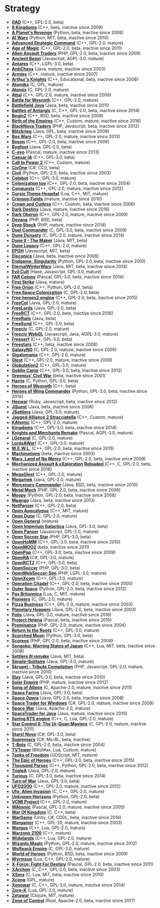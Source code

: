 # Strategy

[comment]: # (start of autogenerated content, do not edit)
- **[0AD](0ad.md)** (C++, GPL-2.0, beta)
- **[8 Kingdoms](8kingdoms.md)** (C++, beta, inactive since 2009)
- **[A Planet's Revenge](a_planets_revenge.md)** (Python, beta, inactive since 2008)
- **[AI Wars](ai_wars.md)** (Python, MIT, beta, inactive since 2010)
- **[Advanced Strategic Command](asc.md)** (C++, GPL-2.0, mature)
- **[Age of Magic](age_of_magic.md)** (C++, GPL-2.0, beta, inactive since 2011)
- **[Alien Assault Traders](alien_assault_traders.md)** (PHP, GPL-2.0, beta, inactive since 2009)
- **[Ancient Beast](ancient_beast.md)** (Javascript, AGPL-3.0, mature)
- **[Antares](antares.md)** (C++, LGPL-3.0, beta)
- **[AntiChess](antichess.md)** (Java, mature, inactive since 2003)
- **[Armies](armies.md)** (C++, mature, inactive since 2007)
- **[Arthur's Knights](arthurs_knights.md)** (C++, Educational, beta, inactive since 2006)
- **[Atomiks](atomiks.md)** (C, GPL, mature)
- **[Atomix](atomix.md)** (C, GPL-2.0, mature)
- **[Attal](attal.md)** (C++, GPL-2.0, mature, inactive since 2008)
- **[Battle for Wesnoth](wesnoth.md)** (C++, GPL-2.0, mature)
- **[Battlefield Java](battlefield_java.md)** (Java, beta, inactive since 2011)
- **[Battles of Antargis](battles_of_antargis.md)** (C, C++, GPL-2.0, beta, inactive since 2014)
- **[Begin2](begin2.md)** (C++, BSD, beta, inactive since 2009)
- **[Birth of the Empires](birth_of_the_empires.md)** (C++, Custom, mature, inactive since 2016)
- **[BlackNova Traders](blacknova_traders.md)** (PHP, Javascript, beta, inactive since 2012)
- **[Blitzkrieg](blitzkrieg.md)** (Java, GPL, beta, inactive since 2009)
- **[Bos Wars](bos_wars.md)** (C++, GPL-2.0, mature, inactive since 2013)
- **[Boson](boson.md)** (C++, GPL-2.0, beta, inactive since 2006)
- **[Bygfoot](bygfoot.md)** (Java, GPL-2.0, beta)
- **[C-evo](c_evo.md)** (Pascal, mature, inactive since 2013)
- **[Caesar IA](caesar_ia.md)** (C++, GPL-3.0, beta)
- **[Call to Power 2](call_to_power2.md)** (C++, Custom, mature)
- **[CivOne](civone.md)** (C#, CC0, beta)
- **[Civil](civil.md)** (Python, GPL-2.0, beta, inactive since 2003)
- **[Colobot](colobot.md)** (C++, GPL-3.0, mature)
- **[Colonization too](colonization_too.md)** (C++, GPL-2.0, beta, inactive since 2004)
- **[Conquests](conquests.md)** (C++, GPL-2.0, mature, inactive since 2012)
- **[Corsix Theme Hospital](theme_hospital.md)** (Lua, C++, MIT, mature)
- **[Crimson Fields](crimson_fields.md)** (mature, inactive since 2010)
- **[Crown and Cutless](crown_and_cutless.md)** (C++, Custom, beta, inactive since 2006)
- **[Dark Destiny](dark_destiny.md)** (Java, mature, inactive since 2016)
- **[Dark Oberon](dark_oberon.md)** (C++, GPL-2.0, mature, inactive since 2009)
- **[Devana](devana.md)** (PHP, BSD, beta)
- **[Drop Shock](drop_shock.md)** (PHP, mature, inactive since 2014)
- **[Duel Commander](duel_commander.md)** (C, GPL-3.0, beta, inactive since 2009)
- **[Dune Dynasty](dune_dynasty.md)** (C, GPL-2.0, mature, inactive since 2014)
- **[Dune II - The Maker](dune_ii_the_maker.md)** (Java, MIT, beta)
- **[Dune Legacy](dune_legacy.md)** (C++, GPL-2.0, mature)
- **[EPOH](epoh.md)** (Javascript, MIT, beta)
- **[Eleconics](eleconics.md)** (Java, beta, inactive since 2006)
- **[Endgame: Singularity](singularity.md)** (Python, GPL-2.0, beta, inactive since 2010)
- **[EternalWinterWars](eternalwinterwars.md)** (Java, MIT, beta, inactive since 2014)
- **[Evil Cult](evil_cult.md)** (Haxe, Javascript, GPL-3.0, mature)
- **[FAR Colony](farcolony.md)** (Pascal, GPL-3.0, beta, inactive since 2014)
- **[First Strike](first_strike.md)** (Java, mature)
- **[Free Orion](freeorion.md)** (C++, Python, GPL-2.0, beta)
- **[Free Space Colonization](free_space_colonization.md)** (C, GPL-2.0, beta)
- **[Free heroes2 engine](free_heroes2_engine.md)** (C++, GPL-2.0, beta, inactive since 2015)
- **[FreeCol](freecol.md)** (Java, GPL-2.0, mature)
- **[FreeLords](freelords.md)** (Java, GPL-2.0, beta)
- **[FreeRCT](freerct.md)** (C++, GPL-2.0, beta, inactive since 2016)
- **[FreeRails](freerails.md)** (Java, beta)
- **[FreeSynd](free_synd.md)** (C++, GPL-2.0, beta)
- **[Freeciv](freeciv.md)** (C, GPL-2.0, mature)
- **[Freeciv WebGL](freeciv_web.md)** (Javascript, Java, AGPL-3.0, mature)
- **[Freeserf](freeserf.md)** (C++, GPL-3.0, beta)
- **[Freestars](freestars.md)** (C++, beta, inactive since 2008)
- **[GalaxyNG](galaxyng.md)** (C, GPL-2.0, mature, inactive since 2005)
- **[Gigalomania](gigalomania.md)** (C++, GPL-2.0, mature)
- **[Glest](glest.md)** (C++, GPL-2.0, mature, inactive since 2009)
- **[Globulation2](globulation2.md)** (C++, GPL-3.0, mature)
- **[Goblin Camp](goblin_camp.md)** (C++, GPL-3.0, beta, inactive since 2012)
- **[Greenius' Civil War](civil_war.md)** (beta, inactive since 2001)
- **[Harris](harris.md)** (C, Python, GPL-3.0, beta)
- **[Heroes of Wesnoth](heroes_of_wesnoth.md)** (C++, beta)
- **[Heroes of Wing Commander](heroes_of_wing_commander.md)** (Python, GPL-3.0, beta, inactive since 2014)
- **[Hexwar](hexwar.md)** (Ruby, Javascript, beta, inactive since 2012)
- **[JQuest](jquest.md)** (Java, beta, inactive since 2006)
- **[JSettlers](jsettlers.md)** (Java, GPL-3.0, mature)
- **[Jagged Alliance 2 Stracciatella](jagged_alliance2.md)** (C++, Custom, mature)
- **[KAtomic](katomic.md)** (C++, GPL-2.0, mature)
- **[Kingdoms](kingdoms.md)** (C++, GPL-3.0, beta, inactive since 2014)
- **[Knights and Merchants Remake](knights_and_merchants_remake.md)** (Pascal, AGPL-3.0, mature)
- **[LGeneral](lgeneral.md)** (C, GPL-2.0, mature)
- **[LordsAWar!](lordsawar.md)** (C++, GPL-3.0, mature)
- **[M.E.W.L.](mewl.md)** (C++, GPL-2.0, beta, inactive since 2015)
- **[Machinations](machinations.md)** (beta, inactive since 2003)
- **[Mars, Land of No Mercy](mars_land_of_no_mercy.md)** (C++, GPL-2.0, beta, inactive since 2008)
- **[Mechanized Assault & eXploration Reloaded ](maxr.md)** (C++, C, GPL-2.0, beta, inactive since 2016)
- **[MegaGlest](megaglest.md)** (C++, GPL-2.0, mature)
- **[Megamek](megamek.md)** (Java, GPL-2.0, mature)
- **[Mercenary Commander](mercenary_commander.md)** (Java, BSD, beta, inactive since 2010)
- **[Metal Mech](metal_mech.md)** (PHP, GPL-2.0, beta, inactive since 2006)
- **[Moopy](moopy.md)** (Python, GPL-2.0, beta, inactive since 2008)
- **[Mpango](mpango.md)** (Java, beta, inactive since 2013)
- **[NetPanzer](netpanzer.md)** (C++, GPL-2.0, beta)
- **[Open Apocalypse](open_apocalypse.md)** (C++, MIT, mature)
- **[Open Dune](open_dune.md)** (C, GPL-2.0, mature)
- **[Open General](open_general.md)** (mature)
- **[Open Imperium Galactica](open_imperium_galactica.md)** (Java, GPL-3.0, beta)
- **[Open Panzer](open_panzer.md)** (Javascript, GPL-2.0, mature)
- **[Open Soccer Star](open_soccer_star.md)** (PHP, GPL-3.0, beta)
- **[OpenHoMM](open_homm.md)** (C++, GPL-3.0, beta, inactive since 2010)
- **[OpenMOO2](open_moo2.md)** (beta, inactive since 2011)
- **[OpenPop](open_pop.md)** (C++, GPL-3.0, beta, inactive since 2009)
- **[OpenRA](open_ra.md)** (C#, GPL-3.0, mature)
- **[OpenRCT2](open_rct2.md)** (C++, GPL-3.0, beta)
- **[OpenSoccer](open_soccer.md)** (PHP, GPL-3.0, beta)
- **[OpenWebSoccer-Sim](open_web_soccer.md)** (PHP, LGPL-3.0, mature)
- **[OpenXcom](open_xcom.md)** (C++, GPL-3.0, mature)
- **[Operation Citadel](operation_citadel.md)** (C++, GPL-2.0, beta, inactive since 2000)
- **[Outer Space](outer_space.md)** (Python, GPL-2.0, beta, inactive since 2012)
- **[Pax Britannica](pax_britannica.md)** (Lua, C, MIT, mature)
- **[Pioneers](pioneers.md)** (C, GPL-2.0, mature)
- **[Pizza Business](pizza_business.md)** (C++, GPL-2.0, mature, inactive since 2003)
- **[Planetary Hoppers](planetary_hoppers.md)** (Java, GPL-2.0, beta, inactive since 2003)
- **[Polis](polis.md)** (Java, GPL-3.0, mature, inactive since 2016)
- **[Project Helena](project_helena.md)** (Pascal, beta, inactive since 2015)
- **[Promisance](promisance.md)** (PHP, GPL-2.0, mature, inactive since 2004)
- **[Return to the Roots](return_to_the_roots.md)** (C++, GPL-3.0, mature)
- **[Scorched Moon](scorched_moon.md)** (Python, GPL-3.0, beta)
- **[Scoreos](scoreos.md)** (PHP, GPL-2.0, beta, inactive since 2008)
- **[Sengoku: Warring States of Japan](sengoky_warring_states_of_japan.md)** (C++, Lua, MIT, beta, inactive since 2008)
- **[Settlers III remake](settlers_iii_remake.md)** (Java, MIT, beta)
- **[Simple-Solitaire](simple_solitaire.md)** (Java, GPL-3.0, mature)
- **[Skrupel - Tribute Compilation](skrupel.md)** (PHP, Javascript, GPL-2.0, mature, inactive since 2010)
- **[Slay](slay.md)** (Java, GPL-3.0, beta, inactive since 2010)
- **[Solar Empire](solar_empire.md)** (PHP, mature, inactive since 2012)
- **[Song of Albion](song_of_albion.md)** (C, Apache-2.0, mature, inactive since 2011)
- **[Space Faring](space_faring.md)** (Java, GPL-3.0, beta)
- **[Space Opera](space_opera.md)** (Java, GPL-2.0, beta, inactive since 2008)
- **[Space Trader for Windows](space_trader_for_windows.md)** (C#, GPL-2.0, mature, inactive since 2008)
- **[Space War](space_war.md)** (Java, Apache-2.0, mature)
- **[SpaceTrader for Java](space_trader_for_java.md)** (Java, mature, inactive since 2010)
- **[Spring RTS engine](spring.md)** (C++, C, Lua, GPL-2.0, mature)
- **[Star Control II: The Ur-Quan Masters](star_control_2.md)** (C, GPL-2.0, mature, inactive since 2011)
- **[Stars! Nova](stars_nova.md)** (C#, GPL-2.0, beta)
- **[Supremacy](supremacy.md)** (C#, Ms-RL, beta, inactive)
- **[T-Bots](t_bots.md)** (C, GPL-2.0, beta, inactive since 2004)
- **[TVTower](tvtower.md)** (BlitzMax, Lua, Custom, mature)
- **[Tanks of Freedom](tanks_of_freedom.md)** (GDScript, MIT, mature)
- **[The Epic of Heroes](epic_of_heroes.md)** (C++, GPL-3.0, beta, inactive since 2015)
- **[Thousand Parsec](thousand_parsec.md)** (C++, Python, GPL-2.0, beta, inactive since 2012)
- **[TripleA](triplea.md)** (Java, GPL-2.0, mature)
- **[Turious](turious.md)** (C, GPL-3.0, beta, inactive since 2014)
- **[Turn of War](turn_of_war.md)** (Java, GPL-3.0, beta)
- **[UFO2000](ufo2000.md)** (C++, GPL-2.0, mature, inactive since 2012)
- **[Ufo: Alien Invasion](ufo_alien_invasion.md)** (C, C++, GPL-2.0, mature)
- **[Unknown Horizons](unknown_horizons.md)** (Python, GPL-2.0, beta)
- **[VCMI Project](vcmi.md)** (C++, GPL-2.0, mature)
- **[WAtomic](watomic.md)** (Pascal, GPL-2.0, mature, inactive since 2005)
- **[War Of Kingdom](war_of_kingdom.md)** (C, C++, beta)
- **[WarGame](wargame.md)** (Unity, C#, CDDL, beta, inactive since 2016)
- **[Wargamer](wargamer.md)** (C++, GPL-20, mature, inactive since 2003)
- **[Wargus](wargus.md)** (C++, Lua, GPL-2.0, mature)
- **[Warzone 2100](warzone_2100.md)** (C++, mature)
- **[Widelands](widelands.md)** (C++, Lua, GPL-2.0, mature)
- **[Wizards Magic](wizards_magic.md)** (Python, GPL-2.0, mature, inactive since 2012)
- **[Wolfpack Empire](wolfpack_empire.md)** (C, GPL-3.0, mature)
- **[World of Heroes](world_of_heroes.md)** (Python, BSD, beta, inactive since 2009)
- **[Wyrmsun](wyrmsun.md)** (Lua, C++, GPL-2.0, mature)
- **[X-Force: Fight For Destiny](x-force.md)** (Pascal, GPL-2.0, beta, inactive since 2011)
- **[XArchon](xarchon.md)** (C, C++, GPL-2.0, beta, inactive since 2003)
- **[XSera](xsera.md)** (C, Lua, MIT, beta, inactive since 2010)
- **[Xconq](xconq.md)** (GPL, mature)
- **[Xenowar](xenowar.md)** (C, C++, GPL-3.0, mature, inactive since 2014)
- **[Zero-K](zero_k.md)** (Lua, GPL-2.0, mature)
- **[Zetawar](zetawar.md)** (Clojure, MIT, mature)
- **[Zone of Control](zone_of_control.md)** (Rust, Apache-2.0, beta, inactive since 2017)

[comment]: # (end of autogenerated content)